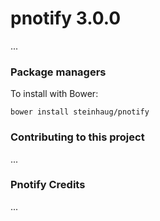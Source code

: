 # pnotify 3.0.0

...

### Package managers

To install with Bower:

```
bower install steinhaug/pnotify
```

### Contributing to this project

...

### Pnotify Credits

...